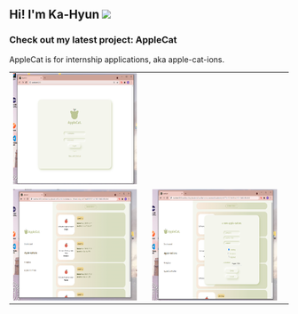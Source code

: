
## Hi!  I'm Ka-Hyun <img src="https://raw.githubusercontent.com/iampavangandhi/iampavangandhi/master/gifs/Hi.gif" width="30px"></h2>

<h3> Check out my latest project: AppleCat </h3>
<p> AppleCat is for internship applications, aka apple-cat-ions. </p>
<table>
<tr>
<td><img src = "login.png" height = "200" ></td>
</tr>
<tr>
<td><img src = "apple.png" height = "200" ><td>
<td><img src = "newapple.png" height = "200" ><td>
</tr>
</table>